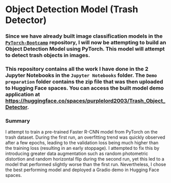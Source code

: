 # Object Detection Model (Trash Detector)

### Since we have already built image classification models in the [`PyTorch-Bootcamp`](https://github.com/purplelord2003/PyTorch-Bootcamp) repository, I will now be attempting to build an Object Detection Model using PyTorch. This model will attempt to detect trash objects in images.

### This repository contains all the work I have done in the 2 Jupyter Notebooks in the `Jupyter Notebooks` folder. The `Demo preparation` folder contains the zip file that was then uploaded to Hugging Face spaces. You can access the built model demo application at https://huggingface.co/spaces/purplelord2003/Trash_Object_Detector.

### Summary
I attempt to train a pre-trained Faster R-CNN model from PyTorch on the trash dataset. During the first run, an overfitting trend was quickly observed after a few epochs, leading to the validation loss being much higher than the training loss (resulting in an early stoppage). I attempted to fix this by introducing greater data augmentation such as random photometric distortion and random horizontal flip during the second run, yet this led to a model that performed slightly worse than the first run. Nevertheless, I chose the best performing model and deployed a Gradio demo in Hugging Face spaces. 
